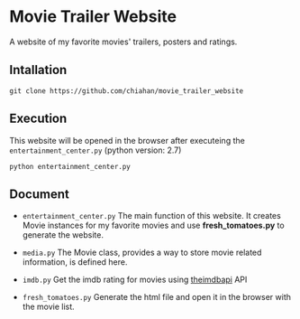 # Movie Trailer Website
A website of my favorite movies' trailers, posters and ratings.

## Intallation
```
git clone https://github.com/chiahan/movie_trailer_website
```

## Execution
This website will be opened in the browser after executeing the `entertainment_center.py` (python version: 2.7)
```
python entertainment_center.py
```

## Document
- `entertainment_center.py`
The main function of this website. It creates Movie instances for my favorite movies and use **fresh_tomatoes.py** to generate the website.

- `media.py`
The Movie class, provides a way to store movie related information, is defined here.

- `imdb.py`
Get the imdb rating for movies using [theimdbapi](http://www.theimdbapi.org/) API

- `fresh_tomatoes.py`
Generate the html file and open it in the browser with the movie list.